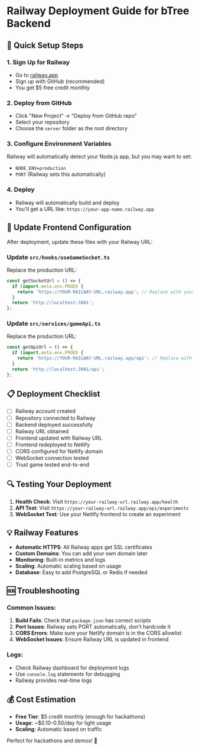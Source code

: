 # Railway Deployment Guide for bTree Backend

## 🚀 Quick Setup Steps

### 1. **Sign Up for Railway**
- Go to [railway.app](https://railway.app)
- Sign up with GitHub (recommended)
- You get $5 free credit monthly

### 2. **Deploy from GitHub**
- Click "New Project" → "Deploy from GitHub repo"
- Select your repository
- Choose the `server` folder as the root directory

### 3. **Configure Environment Variables**
Railway will automatically detect your Node.js app, but you may want to set:
- `NODE_ENV=production`
- `PORT` (Railway sets this automatically)

### 4. **Deploy**
- Railway will automatically build and deploy
- You'll get a URL like: `https://your-app-name.railway.app`

## 🔧 Update Frontend Configuration

After deployment, update these files with your Railway URL:

### Update `src/hooks/useGameSocket.ts`
Replace the production URL:
```javascript
const getSocketUrl = () => {
  if (import.meta.env.PROD) {
    return 'https://YOUR-RAILWAY-URL.railway.app'; // Replace with your actual URL
  }
  return 'http://localhost:3001';
};
```

### Update `src/services/gameApi.ts`
Replace the production URL:
```javascript
const getApiUrl = () => {
  if (import.meta.env.PROD) {
    return 'https://YOUR-RAILWAY-URL.railway.app/api'; // Replace with your actual URL
  }
  return 'http://localhost:3001/api';
};
```

## 📋 Deployment Checklist

- [ ] Railway account created
- [ ] Repository connected to Railway
- [ ] Backend deployed successfully
- [ ] Railway URL obtained
- [ ] Frontend updated with Railway URL
- [ ] Frontend redeployed to Netlify
- [ ] CORS configured for Netlify domain
- [ ] WebSocket connection tested
- [ ] Trust game tested end-to-end

## 🔍 Testing Your Deployment

1. **Health Check**: Visit `https://your-railway-url.railway.app/health`
2. **API Test**: Visit `https://your-railway-url.railway.app/api/experiments`
3. **WebSocket Test**: Use your Netlify frontend to create an experiment

## 💡 Railway Features

- **Automatic HTTPS**: All Railway apps get SSL certificates
- **Custom Domains**: You can add your own domain later
- **Monitoring**: Built-in metrics and logs
- **Scaling**: Automatic scaling based on usage
- **Database**: Easy to add PostgreSQL or Redis if needed

## 🆘 Troubleshooting

### Common Issues:
1. **Build Fails**: Check that `package.json` has correct scripts
2. **Port Issues**: Railway sets PORT automatically, don't hardcode it
3. **CORS Errors**: Make sure your Netlify domain is in the CORS allowlist
4. **WebSocket Issues**: Ensure Railway URL is updated in frontend

### Logs:
- Check Railway dashboard for deployment logs
- Use `console.log` statements for debugging
- Railway provides real-time logs

## 💰 Cost Estimation

- **Free Tier**: $5 credit monthly (enough for hackathons)
- **Usage**: ~$0.10-0.50/day for light usage
- **Scaling**: Automatic based on traffic

Perfect for hackathons and demos! 🎉